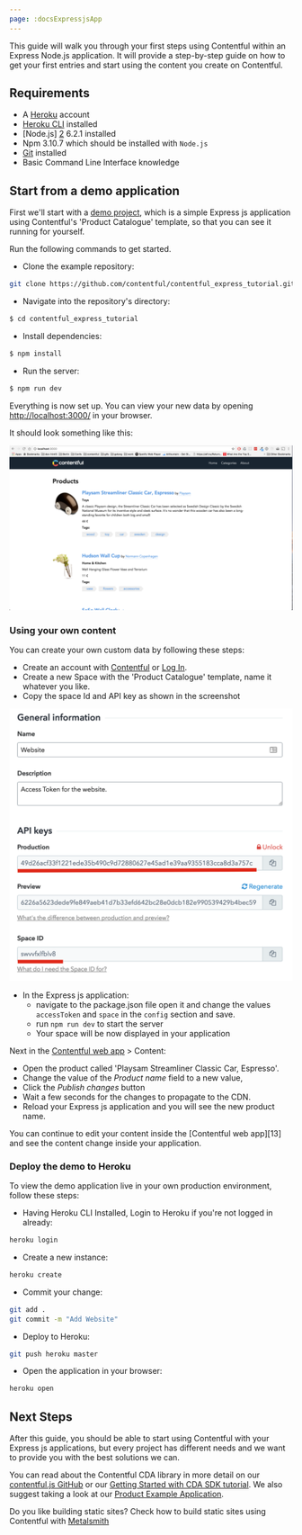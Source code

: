 ```yaml
---
page: :docsExpressjsApp
---
```


This guide will walk you through your first steps using Contentful within an Express Node.js application. It will provide a step-by-step guide on how to get your first entries and start using the content you create on Contentful.

## Requirements

- A [Heroku][1] account
- [Heroku CLI][14] installed
- [Node.js] [2] 6.2.1 installed 
- Npm 3.10.7 which should be installed with `Node.js`
- [Git][12] installed
- Basic Command Line Interface knowledge

## Start from a demo application

First we'll start with a [demo project][3], which is a simple Express js application using Contentful's 'Product Catalogue' template, so that you can see it running for yourself.

Run the following commands to get started.

- Clone the example repository:

~~~bash
git clone https://github.com/contentful/contentful_express_tutorial.git
~~~

- Navigate into the repository's directory:

~~~bash
$ cd contentful_express_tutorial
~~~

- Install dependencies:

~~~bash
$ npm install
~~~

- Run the server:

~~~bash
$ npm run dev
~~~

Everything is now set up. You can view your new data by opening [http://localhost:3000/][4] in your browser.

It should look something like this:

![Express js Demo Application](./default_website.png)

### Using your own content

You can create your own custom data by following these steps:

- Create an account with [Contentful][6] or [Log In][5].
- Create a new Space with the 'Product Catalogue' template, name it whatever you like.
- Copy the space Id and API key as shown in the screenshot

![Keys Page](keys_and_ids.png)

- In the Express js application:
  - navigate to the package.json file open it and change the values `accessToken` and `space` in the `config` section and save.
  - run `npm run dev` to start the server
  - Your space will be now displayed in your application


Next in the [Contentful web app][6] > Content:

- Open the product called 'Playsam Streamliner Classic Car, Espresso'.
- Change the value of the _Product name_ field to a new value,
- Click the _Publish changes_ button
- Wait a few seconds for the changes to propagate to the CDN.
- Reload your Express js application and you will see the new product name.

You can continue to edit your content inside the [Contentful web app][13] and see the content change inside your application.

### Deploy the demo to Heroku

To view the demo application live in your own production environment, follow these steps:

- Having Heroku CLI Installed, Login to Heroku if you're not logged in already:

~~~bash
heroku login
~~~

- Create a new instance:

~~~bash
heroku create
~~~

- Commit your change:

~~~bash
git add .
git commit -m "Add Website"
~~~

- Deploy to Heroku:

~~~bash
git push heroku master
~~~

- Open the application in your browser:

~~~bash
heroku open
~~~

## Next Steps

After this guide, you should be able to start using Contentful with your Express js applications, but every project has different needs and we want to provide you with the best solutions we can.

You can read about the Contentful CDA library in more detail on our [contentful.js GitHub][1] or our [Getting Started with CDA SDK tutorial][9]. We also suggest taking a look at our [Product Example Application][10].

Do you like building static sites? Check how to build static sites using Contentful with [Metalsmith][11] 

[1]: https://heroku.com
[2]: https://nodejs.org
[3]: https://github.com/contentful/contentful_express_tutorial
[4]: http://localhost:3000
[5]: https://www.contentful.com/sign-up/#starter
[6]: https://app.contentful.com
[7]: /developers/docs/references/content-delivery-api/#/reference/search-parameters
[8]: https://github.com/contentful/contentful.js
[9]: https://www.contentful.com/developers/docs/javascript/tutorials/using-js-cda-sdk/
[10]: https://github.com/contentful/product-catalogue-js
[11]: https://github.com/contentful-labs/contentful-metalsmith-example
[12]: https://git-scm.com/downloads
[14]: https://devcenter.heroku.com/articles/heroku-command-line#download-and-install
